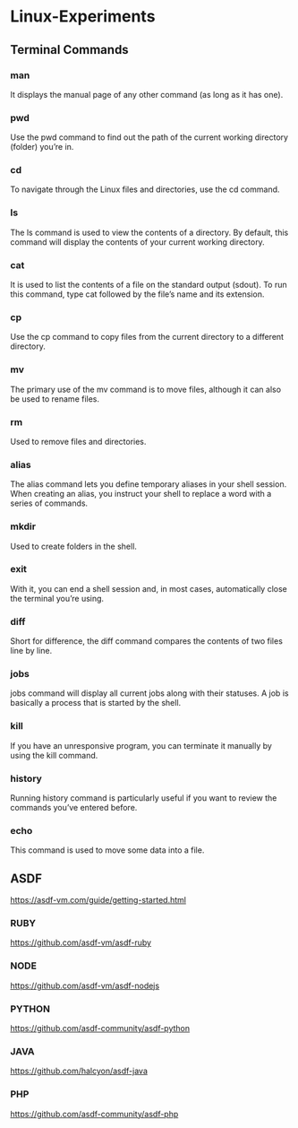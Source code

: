 # Linux-Experiments


## Terminal Commands

### man
It displays the manual page of any other command (as long as it has one).

### pwd
Use the pwd command to find out the path of the current working directory (folder) you’re in.

### cd
To navigate through the Linux files and directories, use the cd command.

### ls
The ls command is used to view the contents of a directory. By default, this command will display the contents of your current working directory.

### cat
It is used to list the contents of a file on the standard output (sdout). To run this command, type cat followed by the file’s name and its extension.

### cp
Use the cp command to copy files from the current directory to a different directory.

### mv
The primary use of the mv command is to move files, although it can also be used to rename files.

### rm
Used to remove files and directories. 

### alias
The alias command lets you define temporary aliases in your shell session. When creating an alias, you instruct your shell to replace a word with a series of commands.

### mkdir
Used to create folders in the shell.

### exit
With it, you can end a shell session and, in most cases, automatically close the terminal you’re using.

### diff
Short for difference, the diff command compares the contents of two files line by line.

### jobs
jobs command will display all current jobs along with their statuses. A job is basically a process that is started by the shell.

### kill
If you have an unresponsive program, you can terminate it manually by using the kill command.

### history
Running history command is particularly useful if you want to review the commands you’ve entered before.

### echo
This command is used to move some data into a file.


## ASDF
https://asdf-vm.com/guide/getting-started.html

### RUBY
https://github.com/asdf-vm/asdf-ruby

### NODE
https://github.com/asdf-vm/asdf-nodejs

### PYTHON
https://github.com/asdf-community/asdf-python

### JAVA
https://github.com/halcyon/asdf-java

### PHP
https://github.com/asdf-community/asdf-php
